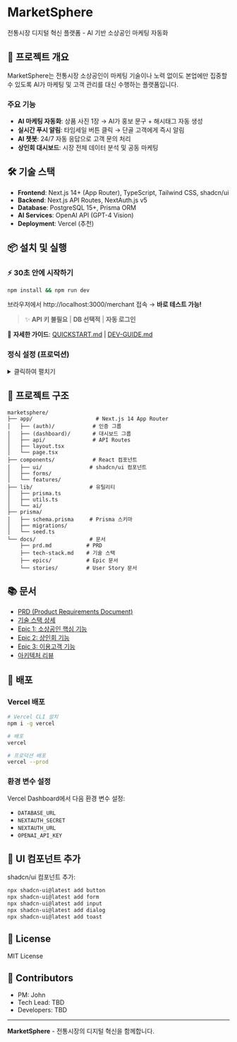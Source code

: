 # MarketSphere

전통시장 디지털 혁신 플랫폼 - AI 기반 소상공인 마케팅 자동화

## 🎯 프로젝트 개요

MarketSphere는 전통시장 소상공인이 마케팅 기술이나 노력 없이도 본업에만 집중할 수 있도록 AI가 마케팅 및 고객 관리를 대신 수행하는 플랫폼입니다.

### 주요 기능

- **AI 마케팅 자동화**: 상품 사진 1장 → AI가 홍보 문구 + 해시태그 자동 생성
- **실시간 푸시 알림**: 타임세일 버튼 클릭 → 단골 고객에게 즉시 알림
- **AI 챗봇**: 24/7 자동 응답으로 고객 문의 처리
- **상인회 대시보드**: 시장 전체 데이터 분석 및 공동 마케팅

## 🛠️ 기술 스택

- **Frontend**: Next.js 14+ (App Router), TypeScript, Tailwind CSS, shadcn/ui
- **Backend**: Next.js API Routes, NextAuth.js v5
- **Database**: PostgreSQL 15+, Prisma ORM
- **AI Services**: OpenAI API (GPT-4 Vision)
- **Deployment**: Vercel (추천)

## 📦 설치 및 실행

### ⚡ 30초 안에 시작하기

```bash
npm install && npm run dev
```

브라우저에서 http://localhost:3000/merchant 접속 → **바로 테스트 가능!**

> ✨ **API 키 불필요** | **DB 선택적** | **자동 로그인**

📖 **자세한 가이드**: [QUICKSTART.md](./QUICKSTART.md) | [DEV-GUIDE.md](./DEV-GUIDE.md)

### 정식 설정 (프로덕션)

<details>
<summary>클릭하여 펼치기</summary>

### 1. 의존성 설치

```bash
npm install
```

### 2. 환경 변수 설정

`.env` 파일에서 개발 모드를 비활성화하고 실제 API 키 설정:

```env
NEXT_PUBLIC_DEV_MODE="false"
DATABASE_URL="postgresql://user:password@localhost:5432/marketsphere"
OPENAI_API_KEY="sk-your-actual-key"
CLERK_SECRET_KEY="sk_live_your-actual-key"
```

### 3. 데이터베이스 설정

```bash
# Prisma Client 생성
npm run prisma:generate

# 마이그레이션 실행
npm run prisma:migrate

# 시드 데이터 삽입 (선택)
npm run prisma:seed

# Prisma Studio 실행 (GUI)
npm run prisma:studio
```

### 4. 개발 서버 실행

```bash
npm run dev
```

브라우저에서 [http://localhost:3000](http://localhost:3000) 접속

</details>

## 📁 프로젝트 구조

```
marketsphere/
├── app/                    # Next.js 14 App Router
│   ├── (auth)/            # 인증 그룹
│   ├── (dashboard)/       # 대시보드 그룹
│   ├── api/               # API Routes
│   ├── layout.tsx
│   └── page.tsx
├── components/            # React 컴포넌트
│   ├── ui/               # shadcn/ui 컴포넌트
│   ├── forms/
│   └── features/
├── lib/                  # 유틸리티
│   ├── prisma.ts
│   ├── utils.ts
│   └── ai/
├── prisma/
│   ├── schema.prisma     # Prisma 스키마
│   ├── migrations/
│   └── seed.ts
└── docs/                 # 문서
    ├── prd.md           # PRD
    ├── tech-stack.md    # 기술 스택
    ├── epics/           # Epic 문서
    └── stories/         # User Story 문서
```

## 📚 문서

- [PRD (Product Requirements Document)](./docs/prd.md)
- [기술 스택 상세](./docs/tech-stack.md)
- [Epic 1: 소상공인 핵심 기능](./docs/epics/epic-1-merchant-core-features.md)
- [Epic 2: 상인회 기능](./docs/epics/epic-2-merchant-association-features.md)
- [Epic 3: 이용고객 기능](./docs/epics/epic-3-customer-features.md)
- [아키텍처 리뷰](./docs/architecture-review-merchant-association-control.md)

## 🚀 배포

### Vercel 배포

```bash
# Vercel CLI 설치
npm i -g vercel

# 배포
vercel

# 프로덕션 배포
vercel --prod
```

### 환경 변수 설정

Vercel Dashboard에서 다음 환경 변수 설정:
- `DATABASE_URL`
- `NEXTAUTH_SECRET`
- `NEXTAUTH_URL`
- `OPENAI_API_KEY`

## 🎨 UI 컴포넌트 추가

shadcn/ui 컴포넌트 추가:

```bash
npx shadcn-ui@latest add button
npx shadcn-ui@latest add form
npx shadcn-ui@latest add input
npx shadcn-ui@latest add dialog
npx shadcn-ui@latest add toast
```

## 📝 License

MIT License

## 👥 Contributors

- PM: John
- Tech Lead: TBD
- Developers: TBD

---

**MarketSphere** - 전통시장의 디지털 혁신을 함께합니다.

